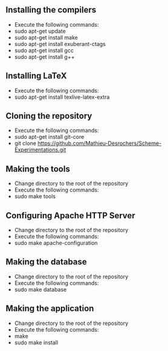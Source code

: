 
Installing the compilers
------------------------

- Execute the following commands:
 - sudo apt-get update
 - sudo apt-get install make
 - sudo apt-get install exuberant-ctags
 - sudo apt-get install gcc
 - sudo apt-get install g++

Installing LaTeX
----------------

- Execute the following commands:
 - sudo apt-get install texlive-latex-extra

Cloning the repository
----------------------

- Execute the following commands:
 - sudo apt-get install git-core
 - git clone https://github.com/Mathieu-Desrochers/Scheme-Experimentations.git

Making the tools
----------------

- Change directory to the root of the repository
- Execute the following commands:
 - sudo make tools

Configuring Apache HTTP Server
------------------------------

- Change directory to the root of the repository
- Execute the following commands:
 - sudo make apache-configuration

Making the database
-------------------

- Change directory to the root of the repository
- Execute the following commands:
 - sudo make database

Making the application
----------------------

- Change directory to the root of the repository
- Execute the following commands:
 - make
 - sudo make install
